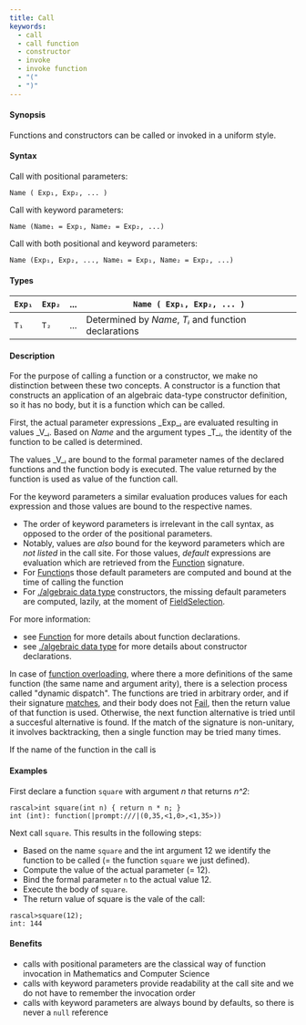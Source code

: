 ```yaml
---
title: Call
keywords:
  - call
  - call function
  - constructor
  - invoke
  - invoke function
  - "("
  - ")"
---
```


#### Synopsis

Functions and constructors can be called or invoked in a uniform style.

#### Syntax

Call with positional parameters:
```rascal
Name ( Exp₁, Exp₂, ... )
```

Call with keyword parameters:
```rascal
Name (Name₁ = Exp₁, Name₂ = Exp₂, ...)
```

Call with both positional and keyword parameters:
```rascal
Name (Exp₁, Exp₂, ..., Name₁ = Exp₁, Name₂ = Exp₂, ...)
```

#### Types


| `Exp₁`  | `Exp₂` | ... | `Name ( Exp₁, Exp₂, ... )`  |
| --- | --- | --- | --- |
| `T₁`    | `T₂`   | ... | Determined by _Name_, _Tᵢ_ and function declarations  |


#### Description

For the purpose of calling a function or a constructor, we make no distinction between these two concepts.
A constructor is a function that constructs an application of an algebraic data-type constructor definition,
so it has no body, but it is a function which can be called.

First, the actual parameter expressions _Exp_ᵢ are evaluated resulting in values _V_ᵢ.
Based on _Name_ and the argument types _T_ᵢ, the identity of the function to be called is determined.

The values _V_ᵢ are bound to the formal parameter names of the 
declared functions and the function body is executed.
The value returned by the function is used as value of the function call.

For the keyword parameters a similar evaluation produces values for each expression and those values
are bound to the respective names. 
* The order of keyword parameters is irrelevant in the call syntax, as opposed to the order of the positional parameters. 
* Notably, values are _also_ bound for the keyword parameters which are _not listed_ in the call site. For those values, _default_ expressions are evaluation which are retrieved from the [Function](../../../Rascal/Declarations/Function/index.md) signature. 
* For [Function](../../../Rascal/Declarations/Function/index.md)s those default parameters are computed and bound at the time of calling the function
* For [./algebraic data type](../../../Rascal/Declarations/AlgebraicDataType/index.md) constructors, the missing default parameters are computed, lazily, at the moment of [FieldSelection](../../../Rascal/Expressions/Values/Constructor/FieldSelection/index.md).

For more information:
* see [Function](../../../Rascal/Declarations/Function/index.md) for more details about function declarations.
* see [./algebraic data type](../../../Rascal/Declarations/AlgebraicDataType/index.md) for more details about constructor declarations.

In case of [function overloading](../../../Rascal/Declarations/Function/index.md), where there a more definitions of the same function (the same name and argument arity), there is a selection process called "dynamic dispatch". The functions are tried in arbitrary order,
and if their signature [matches](../../../RascalConcepts/PatternMatching/index.md), and their body does not [Fail](../../../Rascal/Statements/Fail/index.md), then the return value of that function is used. Otherwise, the next function alternative is tried until a succesful alternative is found. 
If the match of the signature is non-unitary, it involves backtracking, then a single function
may be tried many times.

If the name of the function in the call is

#### Examples

First declare a function `square` with argument _n_ that returns _n^2_:

```rascal-shell ,continue
rascal>int square(int n) { return n * n; }
int (int): function(|prompt:///|(0,35,<1,0>,<1,35>))
```

Next call `square`. This results in the following steps:

* Based on the name `square` and the int argument 12 we identify the function to be called
  (= the function `square` we just defined).
* Compute the value of the actual parameter (= 12).
* Bind the formal parameter `n` to the actual value 12.
* Execute the body of `square`.
* The return value of square is the vale of the call:


```rascal-shell ,continue
rascal>square(12);
int: 144
```

#### Benefits

* calls with positional parameters are the classical way of function invocation in Mathematics and Computer Science
* calls with keyword parameters provide readability at the call site and we do not have to remember the invocation order
* calls with keyword parameters are always bound by defaults, so there is never a `null` reference


